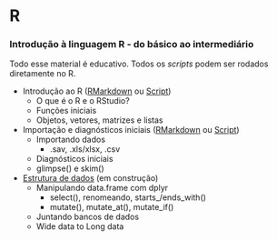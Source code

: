 # R
### Introdução à linguagem R - do básico ao intermediário

Todo esse material é educativo. Todos os *scripts* podem ser rodados diretamente no R.

- Introdução ao R ([RMarkdown](https://rpubs.com/reisrgabriel/IntroAoR) ou [Script](https://github.com/GabrielReisR/R/blob/master/Intro%20ao%20R/Intro%20ao%20R.R))
  - O que é o R e o RStudio?
  - Funções iniciais
  - Objetos, vetores, matrizes e listas
- Importação e diagnósticos iniciais ([RMarkdown](https://rpubs.com/reisrgabriel/ImportDiagn) ou [Script](https://github.com/GabrielReisR/R/blob/master/Import%20e%20diagn/Import%20e%20diagn.R))
  - Importando dados
    - .sav, .xls/xlsx, .csv
  - Diagnósticos iniciais
  - glimpse() e skim()
- [Estrutura de dados](https://github.com/GabrielReisR/R/blob/master/Estrutura%20de%20dados/Estrutura%20de%20dados.R) (em construção)
  - Manipulando data.frame com dplyr
    - select(), renomeando, starts_/ends_with()
    - mutate(), mutate_at(), mutate_if()
  - Juntando bancos de dados
  - Wide data to Long data
